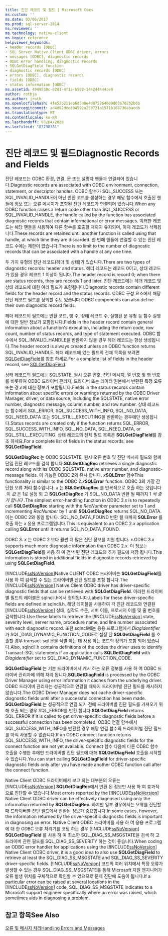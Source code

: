 ```yaml
---
title: 진단 레코드 및 필드 | Microsoft Docs
ms.custom: ''
ms.date: 03/06/2017
ms.prod: sql-server-2014
ms.reviewer: ''
ms.technology: native-client
ms.topic: reference
helpviewer_keywords:
- header records [ODBC]
- SQL Server Native Client ODBC driver, errors
- messages [ODBC], diagnostic records
- ODBC error handling, diagnostic records
- SQLGetDiagField function
- diagnostic records [ODBC]
- errors [ODBC], diagnostic records
- fields [ODBC]
- status information [ODBC]
ms.assetid: 4949530c-62d1-4f1a-b592-144244444ce0
author: rothja
ms.author: jroth
ms.openlocfilehash: 4fe52b211eb6d5a0e4d875264609d036702b2b0b
ms.sourcegitcommit: ad4d92dce894592a259721a1571b1d8736abacdb
ms.translationtype: MT
ms.contentlocale: ko-KR
ms.lasthandoff: 08/04/2020
ms.locfileid: "87738331"
---
```

# <a name="diagnostic-records-and-fields"></a><span data-ttu-id="0cc3d-102">진단 레코드 및 필드</span><span class="sxs-lookup"><span data-stu-id="0cc3d-102">Diagnostic Records and Fields</span></span>
  <span data-ttu-id="0cc3d-103">진단 레코드는 ODBC 환경, 연결, 문 또는 설명자 핸들과 연결되어 있습니다.</span><span class="sxs-lookup"><span data-stu-id="0cc3d-103">Diagnostic records are associated with ODBC environment, connection, statement, or descriptor handles.</span></span> <span data-ttu-id="0cc3d-104">ODBC 함수가 SQL_SUCCESS 또는 SQL_INVALID_HANDLE이 아닌 반환 코드를 생성하는 경우 해당 함수에서 호출된 핸들에 정보 또는 오류 메시지가 포함된 진단 레코드가 연결되어 있습니다.</span><span class="sxs-lookup"><span data-stu-id="0cc3d-104">When any ODBC function raises a return code other than SQL_SUCCESS or SQL_INVALID_HANDLE, the handle called by the function has associated diagnostic records that contain informational or error messages.</span></span> <span data-ttu-id="0cc3d-105">이러한 레코드는 해당 핸들을 사용하여 다른 함수를 호출할 때까지 유지되며, 이때 레코드가 삭제됩니다.</span><span class="sxs-lookup"><span data-stu-id="0cc3d-105">These records are retained until another function is called using that handle, at which time they are discarded.</span></span> <span data-ttu-id="0cc3d-106">한 번에 핸들에 연결할 수 있는 진단 레코드 수에는 제한이 없습니다.</span><span class="sxs-lookup"><span data-stu-id="0cc3d-106">There is no limit to the number of diagnostic records that can be associated with a handle at any one time.</span></span>  
  
 <span data-ttu-id="0cc3d-107">두 가지 유형의 진단 레코드(헤더 및 상태)가 있습니다.</span><span class="sxs-lookup"><span data-stu-id="0cc3d-107">There are two types of diagnostic records: header and status.</span></span> <span data-ttu-id="0cc3d-108">헤더 레코드는 레코드 0이고, 상태 레코드가 있을 경우 레코드 1 이상이 됩니다.</span><span class="sxs-lookup"><span data-stu-id="0cc3d-108">The header record is record 0; when there are status records, they are records 1 and later.</span></span> <span data-ttu-id="0cc3d-109">진단 레코드에는 헤더 레코드 및 상태 레코드에 대한 여러 필드가 포함됩니다.</span><span class="sxs-lookup"><span data-stu-id="0cc3d-109">Diagnostic records contain different fields for the header record and the status records.</span></span> <span data-ttu-id="0cc3d-110">ODBC 구성 요소에서 해당 진단 레코드 필드를 정의할 수도 있습니다.</span><span class="sxs-lookup"><span data-stu-id="0cc3d-110">ODBC components can also define their own diagnostic record fields.</span></span>  
  
 <span data-ttu-id="0cc3d-111">헤더 레코드의 필드에는 반환 코드, 행 수, 상태 레코드 수, 실행된 문 유형 등 함수 실행에 대한 일반 정보가 포함됩니다.</span><span class="sxs-lookup"><span data-stu-id="0cc3d-111">Fields in the header record contain general information about a function's execution, including the return code, row count, number of status records, and type of statement executed.</span></span> <span data-ttu-id="0cc3d-112">ODBC 함수에서 SQL_INVALID_HANDLE을 반환하지 않을 경우 헤더 레코드는 항상 생성됩니다.</span><span class="sxs-lookup"><span data-stu-id="0cc3d-112">The header record is always created unless an ODBC function returns SQL_INVALID_HANDLE.</span></span> <span data-ttu-id="0cc3d-113">헤더 레코드에 있는 필드의 전체 목록을 보려면 [SQLGetDiagField](../native-client-odbc-api/sqlgetdiagfield.md)를 참조 하세요.</span><span class="sxs-lookup"><span data-stu-id="0cc3d-113">For a complete list of fields in the header record, see [SQLGetDiagField](../native-client-odbc-api/sqlgetdiagfield.md).</span></span>  
  
 <span data-ttu-id="0cc3d-114">상태 레코드의 필드에는 SQLSTATE, 원시 오류 번호, 진단 메시지, 열 번호 및 행 번호를 비롯하여 ODBC 드라이버 관리자, 드라이버 또는 데이터 원본에서 반환된 특정 오류 또는 경고에 대한 정보가 포함됩니다.</span><span class="sxs-lookup"><span data-stu-id="0cc3d-114">Fields in the status records contain information about specific errors or warnings returned by the ODBC Driver Manager, driver, or data source, including the SQLSTATE, native error number, diagnostic message, column number, and row number.</span></span> <span data-ttu-id="0cc3d-115">상태 레코드는 함수에서 SQL_ERROR, SQL_SUCCESS_WITH_INFO, SQL_NO_DATA, SQL_NEED_DATA 또는 SQL_STILL_EXECUTING을 반환하는 경우에만 생성됩니다.</span><span class="sxs-lookup"><span data-stu-id="0cc3d-115">Status records are created only if the function returns SQL_ERROR, SQL_SUCCESS_WITH_INFO, SQL_NO_DATA, SQL_NEED_DATA, or SQL_STILL_EXECUTING.</span></span> <span data-ttu-id="0cc3d-116">상태 레코드의 전체 필드 목록은 **SQLGetDiagField**를 참조 하세요.</span><span class="sxs-lookup"><span data-stu-id="0cc3d-116">For a complete list of fields in the status records, see **SQLGetDiagField**.</span></span>  
  
 <span data-ttu-id="0cc3d-117">**SQLGetDiagRec** 는 ODBC SQLSTATE, 원시 오류 번호 및 진단 메시지 필드와 함께 단일 진단 레코드를 검색 합니다.</span><span class="sxs-lookup"><span data-stu-id="0cc3d-117">**SQLGetDiagRec** retrieves a single diagnostic record along with its ODBC SQLSTATE, native error number, and diagnostic-message fields.</span></span> <span data-ttu-id="0cc3d-118">이 기능은 ODBC 2와 유사 합니다. _x_**SQLError** 함수</span><span class="sxs-lookup"><span data-stu-id="0cc3d-118">This functionality is similar to the ODBC 2._x_**SQLError** function.</span></span> <span data-ttu-id="0cc3d-119">ODBC 3의 가장 간단한 오류 처리 함수입니다. *x* 는 **SQLGetDiagRec** 를 반복적으로 호출 하는 것입니다 .이 *값* 은 1로 설정 되 고 **SQLGetDiagRec** 가 SQL_NO_DATA 반환 될 때까지 1 *씩 증가 합니다* .</span><span class="sxs-lookup"><span data-stu-id="0cc3d-119">The simplest error-handling function in ODBC 3.*x* is to repeatedly call **SQLGetDiagRec** starting with the *RecNumber* parameter set to 1 and incrementing *RecNumber* by 1 until **SQLGetDiagRec** returns SQL_NO_DATA.</span></span> <span data-ttu-id="0cc3d-120">이는 ODBC 2와 동일 합니다. SQL_NO_DATA_FOUND 반환 될 때까지 **SQLError** 를 호출 하는 *x* 응용 프로그램입니다.</span><span class="sxs-lookup"><span data-stu-id="0cc3d-120">This is equivalent to an ODBC 2.*x* application calling **SQLError** until it returns SQL_NO_DATA_FOUND.</span></span>  
  
 <span data-ttu-id="0cc3d-121">ODBC 3. *x* 는 ODBC 2 보다 훨씬 더 많은 진단 정보를 지원 합니다. *x*.</span><span class="sxs-lookup"><span data-stu-id="0cc3d-121">ODBC 3.*x* supports much more diagnostic information than ODBC 2.*x*.</span></span> <span data-ttu-id="0cc3d-122">이 정보는 **SQLGetDiagField**를 사용 하 여 검색 된 진단 레코드의 추가 필드에 저장 됩니다.</span><span class="sxs-lookup"><span data-stu-id="0cc3d-122">This information is stored in additional fields in diagnostic records retrieved by using **SQLGetDiagField**.</span></span>  
  
 <span data-ttu-id="0cc3d-123">[!INCLUDE[ssNoVersion](../../includes/ssnoversion-md.md)]Native CLIENT ODBC 드라이버는 **SQLGetDiagField**를 사용 하 여 검색할 수 있는 드라이버별 진단 필드를 포함 합니다.</span><span class="sxs-lookup"><span data-stu-id="0cc3d-123">The [!INCLUDE[ssNoVersion](../../includes/ssnoversion-md.md)] Native Client ODBC driver has driver-specific diagnostic fields that can be retrieved with **SQLGetDiagField**.</span></span> <span data-ttu-id="0cc3d-124">이러한 드라이버별 필드의 레이블은 sqlncli.h에서 정의됩니다.</span><span class="sxs-lookup"><span data-stu-id="0cc3d-124">Labels for these driver-specific fields are defined in sqlncli.h.</span></span> <span data-ttu-id="0cc3d-125">해당 레이블을 사용하여 각 진단 레코드와 연결된 [!INCLUDE[ssNoVersion](../../includes/ssnoversion-md.md)] 상태, 심각도 수준, 서버 이름, 프로시저 이름 및 줄 번호를 검색합니다.</span><span class="sxs-lookup"><span data-stu-id="0cc3d-125">Use these labels to retrieve the [!INCLUDE[ssNoVersion](../../includes/ssnoversion-md.md)] state, severity level, server name, procedure name, and line number associated with each diagnostic record.</span></span> <span data-ttu-id="0cc3d-126">또한 sqlncli에는 응용 프로그램에서 *DiagIdentifier* 가 SQL_DIAG_DYNAMIC_FUNCTION_CODE로 설정 된 **SQLGetDiagField** 를 호출할 경우 transact-sql 문을 식별 하는 데 사용 하는 코드의 정의가 포함 되어 있습니다.</span><span class="sxs-lookup"><span data-stu-id="0cc3d-126">Also, sqlncli.h contains definitions of the codes the driver uses to identify Transact-SQL statements if an application calls **SQLGetDiagField** with *DiagIdentifier* set to SQL_DIAG_DYNAMIC_FUNCTION_CODE.</span></span>  
  
 <span data-ttu-id="0cc3d-127">**SQLGetDiagField** 는 기본 드라이버에서 캐시 하는 오류 정보를 사용 하 여 ODBC 드라이버 관리자에 의해 처리 됩니다.</span><span class="sxs-lookup"><span data-stu-id="0cc3d-127">**SQLGetDiagField** is processed by the ODBC Driver Manager using error information it caches from the underlying driver.</span></span> <span data-ttu-id="0cc3d-128">ODBC 드라이버 관리자는 성공적으로 연결될 때까지 드라이버별 진단 필드를 캐시하지 않습니다.</span><span class="sxs-lookup"><span data-stu-id="0cc3d-128">The ODBC Driver Manager does not cache driver-specific diagnostic fields until after a successful connection has been made.</span></span> <span data-ttu-id="0cc3d-129">**SQLGetDiagField** 는 성공적으로 연결 되기 전에 드라이버별 진단 필드를 가져오기 위해 호출 되는 경우 SQL_ERROR를 반환 합니다.</span><span class="sxs-lookup"><span data-stu-id="0cc3d-129">**SQLGetDiagField** returns SQL_ERROR if it is called to get driver-specific diagnostic fields before a successful connection has been completed.</span></span> <span data-ttu-id="0cc3d-130">ODBC 연결 함수에서 SQL_SUCCESS_WITH_INFO를 반환할 경우 해당 연결 함수의 드라이버별 진단 필드를 아직 사용할 수 없습니다.</span><span class="sxs-lookup"><span data-stu-id="0cc3d-130">If an ODBC connect function returns SQL_SUCCESS_WITH_INFO, the driver-specific diagnostic fields for the connect function are not yet available.</span></span> <span data-ttu-id="0cc3d-131">Connect 함수 다음에 다른 ODBC 함수 호출을 수행한 후에만 드라이버별 진단 필드에 대해 **SQLGetDiagField** 호출을 시작할 수 있습니다.</span><span class="sxs-lookup"><span data-stu-id="0cc3d-131">You can start calling **SQLGetDiagField** for driver-specific diagnostic fields only after you have made another ODBC function call after the connect function.</span></span>  
  
 <span data-ttu-id="0cc3d-132">Native Client ODBC 드라이버에서 보고 되는 대부분의 오류는 [!INCLUDE[ssNoVersion](../../includes/ssnoversion-md.md)] **SQLGetDiagRec**에서 반환 된 정보만 사용 하 여 효과적으로 진단할 수 있습니다.</span><span class="sxs-lookup"><span data-stu-id="0cc3d-132">Most errors reported by the [!INCLUDE[ssNoVersion](../../includes/ssnoversion-md.md)] Native Client ODBC driver can be effectively diagnosed using only the information returned by **SQLGetDiagRec**.</span></span> <span data-ttu-id="0cc3d-133">하지만 일부 경우에서는 오류를 진단할 때 드라이버별 진단 필드에서 반환된 정보가 중요합니다.</span><span class="sxs-lookup"><span data-stu-id="0cc3d-133">In some cases, however, the information returned by the driver-specific diagnostic fields is important in diagnosing an error.</span></span> <span data-ttu-id="0cc3d-134">Native Client ODBC 드라이버를 사용 하 여 응용 프로그램에 대 한 ODBC 오류 처리기를 코딩 하는 경우 [!INCLUDE[ssNoVersion](../../includes/ssnoversion-md.md)] **SQLGetDiagField** 를 사용 하 여 최소한 SQL_DIAG_SS_MSGSTATE을 검색 하 고 드라이버 관련 필드를 SQL_DIAG_SS_SEVERITY 하는 것이 좋습니다.</span><span class="sxs-lookup"><span data-stu-id="0cc3d-134">When coding an ODBC error handler for applications using the [!INCLUDE[ssNoVersion](../../includes/ssnoversion-md.md)] Native Client ODBC driver, it is a good idea to also use **SQLGetDiagField** to retrieve at least the SQL_DIAG_SS_MSGSTATE and SQL_DIAG_SS_SEVERITY driver-specific fields.</span></span> <span data-ttu-id="0cc3d-135">[!INCLUDE[ssNoVersion](../../includes/ssnoversion-md.md)] 코드의 여러 위치에서 특정 오류가 발생할 수 있는 경우 SQL_DIAG_SS_MSGSTATE를 통해 Microsoft 지원 엔지니어가 오류 발생 위치를 구체적으로 확인할 수 있으므로 문제 진단에 도움이 됩니다.</span><span class="sxs-lookup"><span data-stu-id="0cc3d-135">If a particular error can be raised at several locations in the [!INCLUDE[ssNoVersion](../../includes/ssnoversion-md.md)] code, SQL_DIAG_SS_MSGSTATE indicates to a Microsoft support engineer specifically where an error was raised, which sometimes aids in diagnosing a problem.</span></span>  
  
## <a name="see-also"></a><span data-ttu-id="0cc3d-136">참고 항목</span><span class="sxs-lookup"><span data-stu-id="0cc3d-136">See Also</span></span>  
 [<span data-ttu-id="0cc3d-137">오류 및 메시지 처리</span><span class="sxs-lookup"><span data-stu-id="0cc3d-137">Handling Errors and Messages</span></span>](handling-errors-and-messages.md)  
  
  
